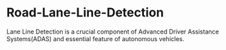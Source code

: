 # Road-Lane-Line-Detection
Lane Line Detection is a crucial component of Advanced Driver Assistance Systems(ADAS) and essential feature of autonomous vehicles.
